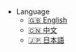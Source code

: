 - Language
  - [:uk: English](/)
  - [:cn: 中文](/zh_CN/)
  - [:jp: 日本語](/ja/)
  <!-- - [:de: Deutsch](/de-de/) -->
  <!-- - [:es: Spanish](/es/) -->
  <!-- - [:ru: Russian](/ru/) -->